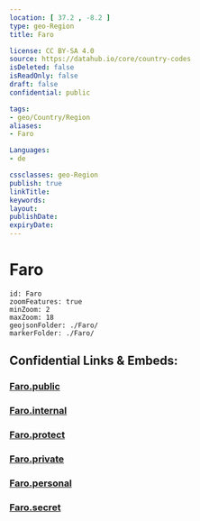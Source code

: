 ```yaml
---
location: [ 37.2 , -8.2 ] 
type: geo-Region
title: Faro

license: CC BY-SA 4.0
source: https://datahub.io/core/country-codes
isDeleted: false
isReadOnly: false
draft: false
confidential: public

tags:
- geo/Country/Region
aliases:
- Faro

Languages:
- de

cssclasses: geo-Region
publish: true
linkTitle: 
keywords: 
layout: 
publishDate: 
expiryDate: 
---
```


# Faro

```leaflet
id: Faro
zoomFeatures: true 
minZoom: 2 
maxZoom: 18
geojsonFolder: ./Faro/
markerFolder: ./Faro/
```


## Confidential Links & Embeds: 

### [Faro.public](/_public/\Earth\Continent\Europe\Europe~South\Portugal\Districts~PortugalFaro.public.md) 

### [Faro.internal](/_internal/\Earth\Continent\Europe\Europe~South\Portugal\Districts~PortugalFaro.internal.md) 

### [Faro.protect](/_protect/\Earth\Continent\Europe\Europe~South\Portugal\Districts~PortugalFaro.protect.md) 

### [Faro.private](/_private/\Earth\Continent\Europe\Europe~South\Portugal\Districts~PortugalFaro.private.md) 

### [Faro.personal](/_personal/\Earth\Continent\Europe\Europe~South\Portugal\Districts~PortugalFaro.personal.md) 

### [Faro.secret](/_secret/\Earth\Continent\Europe\Europe~South\Portugal\Districts~PortugalFaro.secret.md)

